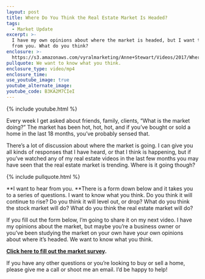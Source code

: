 ```yaml
---
layout: post
title: Where Do You Think the Real Estate Market Is Headed?
tags:
  - Market Update
excerpt: >-
  I have my own opinions about where the market is headed, but I want to hear
  from you. What do you think?
enclosure: >-
  https://s3.amazonaws.com/vyralmarketing/Anne+Stewart/Videos/2017/Where+Do+You+Think+the+Real+Estate+Market+Is+Headed%253F+-+Oregon+Real+Estate+Agent.mp4
pullquote: We want to know what you think.
enclosure_type: video/mp4
enclosure_time:
use_youtube_image: true
youtube_alternate_image:
youtube_code: B3KA2M7CIeI
---
```



{% include youtube.html %}

Every week I get asked about friends, family, clients, “What is the market doing?” The market has been hot, hot, hot, and if you’ve bought or sold a home in the last 18 months, you’ve probably sensed that.&nbsp;

There’s a lot of discussion about where the market is going. I can give you all kinds of responses that I have heard, or that I think is happening, but if you’ve watched any of my real estate videos in the last few months you may have seen that the real estate market is trending. Where is it going though?

{% include pullquote.html %}

**I want to hear from you.&nbsp;**There is a form down below and it takes you to a series of questions. I want to know what you think. Do you think it will continue to rise? Do you think it will level out, or drop? What do you think the stock market will do? What do you think the real estate market will do?

If you fill out the form below, I’m going to share it on my next video. I have my opinions about the market, but maybe you’re a business owner or you’ve been studying the market on your own have your own opinions about where it’s headed. We want to know what you think.

**[Click here to fill out the market survey](https://goo.gl/forms/RcKyNtW5gDpCHXnH3).**

If you have any other questions or you’re looking to buy or sell a home, please give me a call or shoot me an email. I’d be happy to help!
<br>&nbsp;
